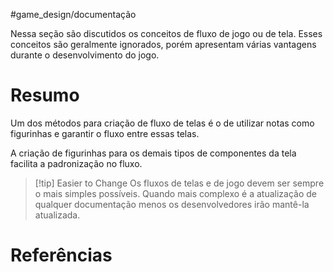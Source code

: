 #game_design/documentação 

Nessa seção são discutidos os conceitos de fluxo de jogo ou de tela. Esses conceitos são geralmente ignorados, porém apresentam várias vantagens durante o desenvolvimento do jogo.

# Resumo

Um dos métodos para criação de fluxo de telas é o de utilizar notas como figurinhas e garantir o fluxo entre essas telas.

A criação de figurinhas para os demais tipos de componentes da tela facilita a padronização no fluxo.

> [!tip] Easier to Change
> Os fluxos de telas e de jogo devem ser sempre o mais simples possíveis. Quando mais complexo é a atualização de qualquer documentação menos os desenvolvedores irão mantê-la atualizada.


# Referências
